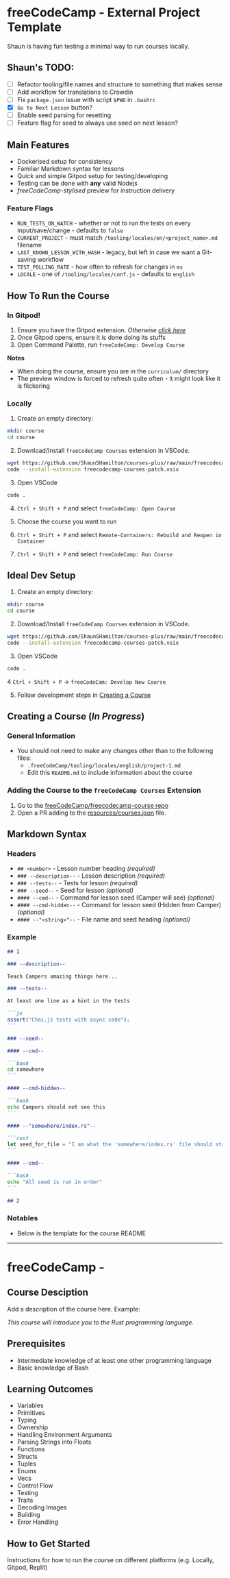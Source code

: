 # freeCodeCamp - External Project Template

Shaun is having fun testing a minimal way to run courses locally.

## Shaun's TODO:

- [ ] Refactor tooling/file names and structure to something that makes sense
- [ ] Add workflow for translations to Crowdin
- [ ] Fix `package.json` issue with script `$PWD` in `.bashrc`
- [x] `Go to Next Lesson` button?
- [ ] Enable seed parsing for resetting
- [ ] Feature flag for seed to always use seed on next lesson?

## Main Features

- Dockerised setup for consistency
- Familiar Markdown syntax for lessons
- Quick and simple Gitpod setup for testing/developing
- Testing can be done with **any** valid Nodejs
- _freeCodeCamp-stylised_ preview for instruction delivery

### Feature Flags

- `RUN_TESTS_ON_WATCH` - whether or not to run the tests on every input/save/change - defaults to `false`
- `CURRENT_PROJECT` - must match `/tooling/locales/en/<project_name>.md` filename
- `LAST_KNOWN_LESSON_WITH_HASH` - legacy, but left in case we want a Git-saving workflow
- `TEST_POLLING_RATE` - how often to refresh for changes in `ms`
- `LOCALE` - one of `/tooling/locales/conf.js` - defaults to `english`

## How To Run the Course

### In Gitpod!

1. Ensure you have the Gitpod extension. _Otherwise [click here](https://gitpod.io/#https://github.com/ShaunSHamilton/external-project)_
2. Once Gitpod opens, ensure it is done doing its stuffs
3. Open Command Palette, run `freeCodeCamp: Develop Course`

**Notes**

- When doing the course, ensure you are in the `curriculum/` directory
- The preview window is forced to refresh quite often - it might look like it is flickering

### Locally

1. Create an empty directory:

```bash
mkdir course
cd course
```

2. Download/Install `freeCodeCamp Courses` extension in VSCode.

```bash
wget https://github.com/ShaunSHamilton/courses-plus/raw/main/freecodecamp-courses-patch.vsix
code --install-extension freecodecamp-courses-patch.vsix
```

3. Open VSCode

```bash
code .
```

4. `Ctrl + Shift + P` and select `freeCodeCamp: Open Course`

5. Choose the course you want to run

6. `Ctrl + Shift + P` and select `Remote-Containers: Rebuild and Reopen in Container`

7. `Ctrl + Shift + P` and select `freeCodeCamp: Run Course`

## Ideal Dev Setup

1. Create an empty directory:

```bash
mkdir course
cd course
```

2. Download/Install `freeCodeCamp Courses` extension in VSCode.

```bash
wget https://github.com/ShaunSHamilton/courses-plus/raw/main/freecodecamp-courses-patch.vsix
code --install-extension freecodecamp-courses-patch.vsix
```

3. Open VSCode

```bash
code .
```

4 `Ctrl + Shift + P` -> `freeCodeCam: Develop New Course`

5. Follow development steps in [Creating a Course](#creating-a-course)

## Creating a Course (_In Progress_)

### General Information

- You should not need to make any changes other than to the following files:
  - `.freeCodeCamp/tooling/locales/english/project-1.md`
  - Edit this `README.md` to include information about the course

### Adding the Course to the `freeCodeCamp Courses` Extension

1. Go to the [freeCodeCamp/freecodecamp-course repo](https://github.com/freeCodeCamp/freecodecamp-course)
2. Open a PR adding to the [resources/courses.json](https://github.com/freeCodeCamp/freecodecamp-course/blob/master/resources/courses.json) file.

## Markdown Syntax

### Headers

- `## <number>` - Lesson number heading _(required)_
- `### --description--` - Lesson description _(required)_
- `### --tests--` - Tests for lesson _(required)_
- `### --seed--` - Seed for lesson _(optional)_
- `#### --cmd--` - Command for lesson seed (Camper will see) _(optional)_
- `#### --cmd-hidden--` - Command for lesson seed (Hidden from Camper) _(optional)_
- `#### --"<string>"--` - File name and seed heading _(optional)_

### Example

````markdown
## 1

### --description--

Teach Campers amazing things here...

### --tests--

At least one line as a hint in the tests

```js
assert("Chai.js tests with async code");
```

### --seed--

#### --cmd--

```bash
cd somewhere
```

#### --cmd-hidden--

```bash
echo Campers should not see this
```

#### --"somewhere/index.rs"--

```rust
let seed_for_file = "I am what the 'somewhere/index.rs' file should start with'";
```

#### --cmd--

```bash
echo "All seed is run in order"
```

## 2
````

### Notables

- Below is the template for the course README

---

# freeCodeCamp - <course name>

## Course Desciption

Add a description of the course here. Example:

_This course will introduce you to the Rust programming language._

## Prerequisites

- Intermediate knowledge of at least one other programming language
- Basic knowledge of Bash

## Learning Outcomes

- Variables
- Primitives
- Typing
- Ownership
- Handling Environment Arguments
- Parsing Strings into Floats
- Functions
- Structs
- Tuples
- Enums
- Vecs
- Control Flow
- Testing
- Traits
- Decoding Images
- Building
- Error Handling

## How to Get Started

Instructions for how to run the course on different platforms (e.g. Locally, Gitpod, Replit)
